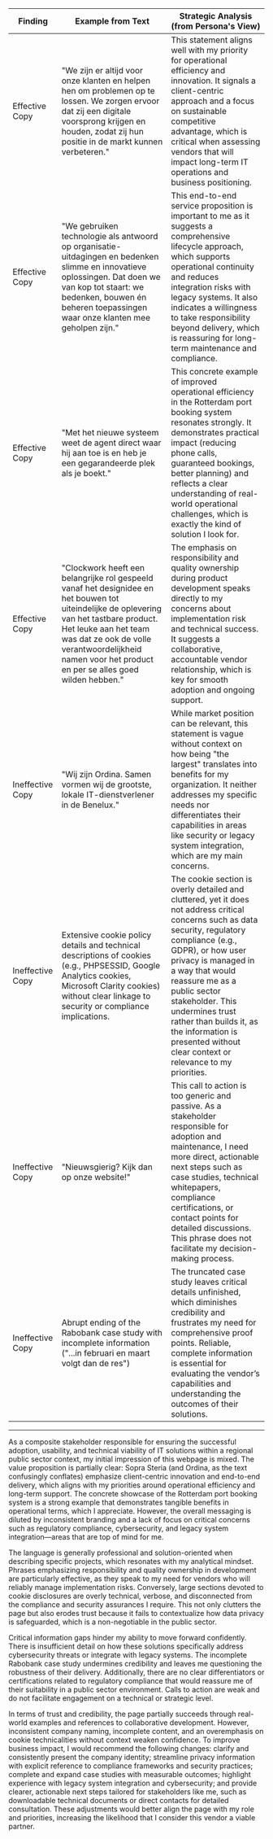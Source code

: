 | Finding          | Example from Text                                                                                                                                                                                                                                                                                                                                                                                                                                                                                                                                                                    | Strategic Analysis (from Persona's View)                                                                                                                                                                                                                                                                                                                                                                              |
| ---------------- | ---------------------------------------------------------------------------------------------------------------------------------------------------------------------------------------------------------------------------------------------------------------------------------------------------------------------------------------------------------------------------------------------------------------------------------------------------------------------------------------------------------------------------------------------------------------------------------- | --------------------------------------------------------------------------------------------------------------------------------------------------------------------------------------------------------------------------------------------------------------------------------------------------------------------------------------------------------------------------------------------------------------------- |
| Effective Copy   | "We zijn er altijd voor onze klanten en helpen hen om problemen op te lossen. We zorgen ervoor dat zij een digitale voorsprong krijgen en houden, zodat zij hun positie in de markt kunnen verbeteren."                                                                                                                                                                                                                                                                                                                                                                             | This statement aligns well with my priority for operational efficiency and innovation. It signals a client-centric approach and a focus on sustainable competitive advantage, which is critical when assessing vendors that will impact long-term IT operations and business positioning.                                                                                                                                  |
| Effective Copy   | "We gebruiken technologie als antwoord op organisatie-uitdagingen en bedenken slimme en innovatieve oplossingen. Dat doen we van kop tot staart: we bedenken, bouwen én beheren toepassingen waar onze klanten mee geholpen zijn."                                                                                                                                                                                                                                                                                                                                             | This end-to-end service proposition is important to me as it suggests a comprehensive lifecycle approach, which supports operational continuity and reduces integration risks with legacy systems. It also indicates a willingness to take responsibility beyond delivery, which is reassuring for long-term maintenance and compliance.                                                                                  |
| Effective Copy   | "Met het nieuwe systeem weet de agent direct waar hij aan toe is en heb je een gegarandeerde plek als je boekt."                                                                                                                                                                                                                                                                                                                                                                                                                                                                 | This concrete example of improved operational efficiency in the Rotterdam port booking system resonates strongly. It demonstrates practical impact (reducing phone calls, guaranteed bookings, better planning) and reflects a clear understanding of real-world operational challenges, which is exactly the kind of solution I look for.                                                                                      |
| Effective Copy   | "Clockwork heeft een belangrijke rol gespeeld vanaf het designidee en het bouwen tot uiteindelijke de oplevering van het tastbare product. Het leuke aan het team was dat ze ook de volle verantwoordelijkheid namen voor het product en per se alles goed wilden hebben."                                                                                                                                                                                                                                                                                                      | The emphasis on responsibility and quality ownership during product development speaks directly to my concerns about implementation risk and technical success. It suggests a collaborative, accountable vendor relationship, which is key for smooth adoption and ongoing support.                                                                                                                                      |
| Ineffective Copy | "Wij zijn Ordina. Samen vormen wij de grootste, lokale IT-dienstverlener in de Benelux."                                                                                                                                                                                                                                                                                                                                                                                                                                                                                         | While market position can be relevant, this statement is vague without context on how being "the largest" translates into benefits for my organization. It neither addresses my specific needs nor differentiates their capabilities in areas like security or legacy system integration, which are my main concerns.                                                                                                |
| Ineffective Copy | Extensive cookie policy details and technical descriptions of cookies (e.g., PHPSESSID, Google Analytics cookies, Microsoft Clarity cookies) without clear linkage to security or compliance implications.                                                                                                                                                                                                                                                                                                                                                                       | The cookie section is overly detailed and cluttered, yet it does not address critical concerns such as data security, regulatory compliance (e.g., GDPR), or how user privacy is managed in a way that would reassure me as a public sector stakeholder. This undermines trust rather than builds it, as the information is presented without clear context or relevance to my priorities.                                         |
| Ineffective Copy | "Nieuwsgierig? Kijk dan op onze website!"                                                                                                                                                                                                                                                                                                                                                                                                                                                                                                                                          | This call to action is too generic and passive. As a stakeholder responsible for adoption and maintenance, I need more direct, actionable next steps such as case studies, technical whitepapers, compliance certifications, or contact points for detailed discussions. This phrase does not facilitate my decision-making process.                                                                                  |
| Ineffective Copy | Abrupt ending of the Rabobank case study with incomplete information ("...in februari en maart volgt dan de res")                                                                                                                                                                                                                                                                                                                                                                                                                                                              | The truncated case study leaves critical details unfinished, which diminishes credibility and frustrates my need for comprehensive proof points. Reliable, complete information is essential for evaluating the vendor’s capabilities and understanding the outcomes of their solutions.                                                                                                                           |

---

As a composite stakeholder responsible for ensuring the successful adoption, usability, and technical viability of IT solutions within a regional public sector context, my initial impression of this webpage is mixed. The value proposition is partially clear: Sopra Steria (and Ordina, as the text confusingly conflates) emphasize client-centric innovation and end-to-end delivery, which aligns with my priorities around operational efficiency and long-term support. The concrete showcase of the Rotterdam port booking system is a strong example that demonstrates tangible benefits in operational terms, which I appreciate. However, the overall messaging is diluted by inconsistent branding and a lack of focus on critical concerns such as regulatory compliance, cybersecurity, and legacy system integration—areas that are top of mind for me.

The language is generally professional and solution-oriented when describing specific projects, which resonates with my analytical mindset. Phrases emphasizing responsibility and quality ownership in development are particularly effective, as they speak to my need for vendors who will reliably manage implementation risks. Conversely, large sections devoted to cookie disclosures are overly technical, verbose, and disconnected from the compliance and security assurances I require. This not only clutters the page but also erodes trust because it fails to contextualize how data privacy is safeguarded, which is a non-negotiable in the public sector.

Critical information gaps hinder my ability to move forward confidently. There is insufficient detail on how these solutions specifically address cybersecurity threats or integrate with legacy systems. The incomplete Rabobank case study undermines credibility and leaves me questioning the robustness of their delivery. Additionally, there are no clear differentiators or certifications related to regulatory compliance that would reassure me of their suitability in a public sector environment. Calls to action are weak and do not facilitate engagement on a technical or strategic level.

In terms of trust and credibility, the page partially succeeds through real-world examples and references to collaborative development. However, inconsistent company naming, incomplete content, and an overemphasis on cookie technicalities without context weaken confidence. To improve business impact, I would recommend the following changes: clarify and consistently present the company identity; streamline privacy information with explicit reference to compliance frameworks and security practices; complete and expand case studies with measurable outcomes; highlight experience with legacy system integration and cybersecurity; and provide clearer, actionable next steps tailored for stakeholders like me, such as downloadable technical documents or direct contacts for detailed consultation. These adjustments would better align the page with my role and priorities, increasing the likelihood that I consider this vendor a viable partner.